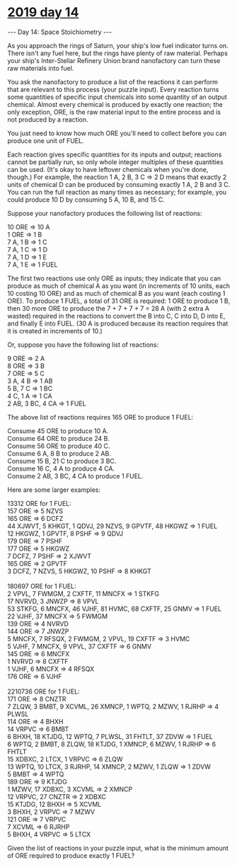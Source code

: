 # [2019 day 14](https://adventofcode.com/2019/day/14)

--- Day 14: Space Stoichiometry ---

As you approach the rings of Saturn, your ship's low fuel indicator turns on.  There isn't any fuel here, but the rings have plenty of raw material.  Perhaps your ship's Inter-Stellar Refinery Union brand nanofactory can turn these raw materials into fuel.



You ask the nanofactory to produce a list of the reactions it can perform that are relevant to this process (your puzzle input). Every reaction turns some quantities of specific input chemicals into some quantity of an output chemical. Almost every chemical is produced by exactly one reaction; the only exception, ORE, is the raw material input to the entire process and is not produced by a reaction.



You just need to know how much ORE you'll need to collect before you can produce one unit of FUEL.



Each reaction gives specific quantities for its inputs and output; reactions cannot be partially run, so only whole integer multiples of these quantities can be used.  (It's okay to have leftover chemicals when you're done, though.) For example, the reaction 1 A, 2 B, 3 C => 2 D means that exactly 2 units of chemical D can be produced by consuming exactly 1 A, 2 B and 3 C.  You can run the full reaction as many times as necessary; for example, you could produce 10 D by consuming 5 A, 10 B, and 15 C.



Suppose your nanofactory produces the following list of reactions:



10 ORE => 10 A\
1 ORE => 1 B\
7 A, 1 B => 1 C\
7 A, 1 C => 1 D\
7 A, 1 D => 1 E\
7 A, 1 E => 1 FUEL



The first two reactions use only ORE as inputs; they indicate that you can produce as much of chemical A as you want (in increments of 10 units, each 10 costing 10 ORE) and as much of chemical B as you want (each costing 1 ORE).  To produce 1 FUEL, a total of 31 ORE is required: 1 ORE to produce 1 B, then 30 more ORE to produce the 7 + 7 + 7 + 7 = 28 A (with 2 extra A wasted) required in the reactions to convert the B into C, C into D, D into E, and finally E into FUEL. (30 A is produced because its reaction requires that it is created in increments of 10.)



Or, suppose you have the following list of reactions:



9 ORE => 2 A\
8 ORE => 3 B\
7 ORE => 5 C\
3 A, 4 B => 1 AB\
5 B, 7 C => 1 BC\
4 C, 1 A => 1 CA\
2 AB, 3 BC, 4 CA => 1 FUEL



The above list of reactions requires 165 ORE to produce 1 FUEL:



Consume 45 ORE to produce 10 A.\
Consume 64 ORE to produce 24 B.\
Consume 56 ORE to produce 40 C.\
Consume 6 A, 8 B to produce 2 AB.\
Consume 15 B, 21 C to produce 3 BC.\
Consume 16 C, 4 A to produce 4 CA.\
Consume 2 AB, 3 BC, 4 CA to produce 1 FUEL.



Here are some larger examples:



13312 ORE for 1 FUEL:\
157 ORE => 5 NZVS\
165 ORE => 6 DCFZ\
44 XJWVT, 5 KHKGT, 1 QDVJ, 29 NZVS, 9 GPVTF, 48 HKGWZ => 1 FUEL\
12 HKGWZ, 1 GPVTF, 8 PSHF => 9 QDVJ\
179 ORE => 7 PSHF\
177 ORE => 5 HKGWZ\
7 DCFZ, 7 PSHF => 2 XJWVT\
165 ORE => 2 GPVTF\
3 DCFZ, 7 NZVS, 5 HKGWZ, 10 PSHF => 8 KHKGT\
\
180697 ORE for 1 FUEL:\
2 VPVL, 7 FWMGM, 2 CXFTF, 11 MNCFX => 1 STKFG\
17 NVRVD, 3 JNWZP => 8 VPVL\
53 STKFG, 6 MNCFX, 46 VJHF, 81 HVMC, 68 CXFTF, 25 GNMV => 1 FUEL\
22 VJHF, 37 MNCFX => 5 FWMGM\
139 ORE => 4 NVRVD\
144 ORE => 7 JNWZP\
5 MNCFX, 7 RFSQX, 2 FWMGM, 2 VPVL, 19 CXFTF => 3 HVMC\
5 VJHF, 7 MNCFX, 9 VPVL, 37 CXFTF => 6 GNMV\
145 ORE => 6 MNCFX\
1 NVRVD => 8 CXFTF\
1 VJHF, 6 MNCFX => 4 RFSQX\
176 ORE => 6 VJHF\
\
2210736 ORE for 1 FUEL:\
171 ORE => 8 CNZTR\
7 ZLQW, 3 BMBT, 9 XCVML, 26 XMNCP, 1 WPTQ, 2 MZWV, 1 RJRHP => 4 PLWSL\
114 ORE => 4 BHXH\
14 VRPVC => 6 BMBT\
6 BHXH, 18 KTJDG, 12 WPTQ, 7 PLWSL, 31 FHTLT, 37 ZDVW => 1 FUEL\
6 WPTQ, 2 BMBT, 8 ZLQW, 18 KTJDG, 1 XMNCP, 6 MZWV, 1 RJRHP => 6 FHTLT\
15 XDBXC, 2 LTCX, 1 VRPVC => 6 ZLQW\
13 WPTQ, 10 LTCX, 3 RJRHP, 14 XMNCP, 2 MZWV, 1 ZLQW => 1 ZDVW\
5 BMBT => 4 WPTQ\
189 ORE => 9 KTJDG\
1 MZWV, 17 XDBXC, 3 XCVML => 2 XMNCP\
12 VRPVC, 27 CNZTR => 2 XDBXC\
15 KTJDG, 12 BHXH => 5 XCVML\
3 BHXH, 2 VRPVC => 7 MZWV\
121 ORE => 7 VRPVC\
7 XCVML => 6 RJRHP\
5 BHXH, 4 VRPVC => 5 LTCX



Given the list of reactions in your puzzle input, what is the minimum amount of ORE required to produce exactly 1 FUEL?



